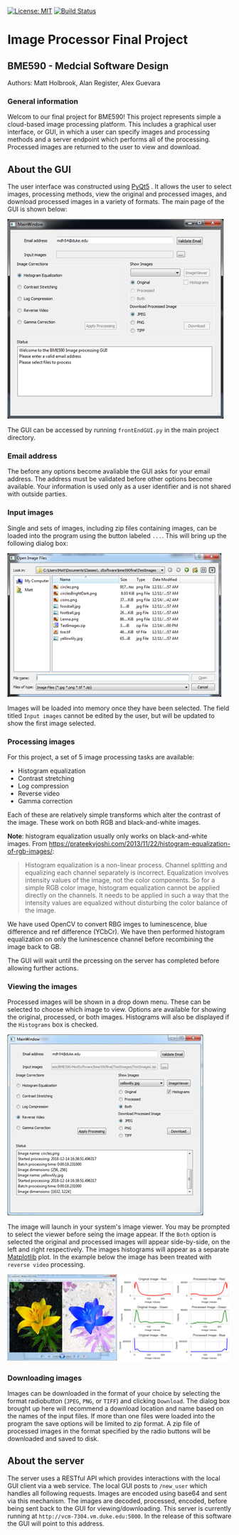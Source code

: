 [![License: MIT](https://img.shields.io/badge/License-MIT-yellow.svg)](https://opensource.org/licenses/MIT)
[![Build Status](https://travis-ci.com/mdholbrook/bme590final.svg?branch=master)](https://travis-ci.com/mdholbrook/bme590final)

# Image Processor Final Project
## BME590 - Medcial Software Design
Authors: Matt Holbrook, Alan Register, Alex Guevara

### General information
Welcom to our final project for BME590! This project represents simple a 
cloud-based image processing platform. This 
includes a graphical user interface, or GUI, in which a user can specify 
images and processing methods and a server endpoint which performs all of the 
processing. Processed images are returned to the user to view and download.

## About the GUI
The user interface was constructed using [PyQt5](https://www.riverbankcomputing.com/software/pyqt/intro)
. It allows the user to select images, processing methods, view the original 
and processed images, and download processed images in a variety of 
formats. The main page of the GUI is shown below:

![GUI interface](ProjectIms/GUI.png)

The GUI can be accessed by running `frontEndGUI.py` in the main project 
directory.

### Email address
The before any options become avaliable the GUI asks for your email address. 
The address must be validated before other options become available. Your 
information is used only as a user identifier and is not shared with outside 
parties.

### Input images
Single and sets of images, including zip files containing images, can be 
loaded into the program using the button labeled `...`. This will bring up 
the following dialog box:

![load image dialog](ProjectIms/open_im.png)

Images will be loaded into memory once they have been selected. The field 
titled `Input images` cannot be edited by the user, but will be updated to show 
the first image selected.

### Processing images
For this project, a set of 5 image processing tasks are available:
* Histogram equalization
* Contrast stretching
* Log compression
* Reverse video
* Gamma correction

Each of these are relatively simple transforms which alter the contrast of 
the image. These work on both RGB and black-and-white images.

__Note__: histogram equalization usually only works on black-and-white 
images. From https://prateekvjoshi.com/2013/11/22/histogram-equalization-of-rgb-images/:

>Histogram equalization is a non-linear process. Channel splitting and equalizing each channel separately is incorrect. Equalization involves intensity values of the image, not the color components. So for a simple RGB color image, histogram equalization cannot be applied directly on the channels. It needs to be applied in such a way that the intensity values are equalized without disturbing the color balance of the image.

We have used OpenCV to convert RBG imges to luminescence, blue difference and
 ref difference (YCbCr). We have then performed histogram equalization on 
 only the luninescence channel before recombining the image back to GB.
 
 The GUI will wait until the prcessing on the server has completed before 
 allowing further actions.
 
 ### Viewing the images
 Processed images will be shown in a drop down menu. These can be selected to
  choose which image to view. Options are available for showing the original,
   processed, or both images. Histograms will also be displayed if the 
   `Histograms` box is checked.

![GUI after processing](ProjectIms/gui_ims.png)

The image will launch in your system's image viewer. You may be prompted to 
select the viewer before seing the image appear. If the `Both` option is 
selected the original and processed images will appear side-by-side, on the 
left and right respectively. The images histograms will appear as a separate 
[Matplotlib](https://matplotlib.org/) plot. In the example below the image 
has been treated with `reverse video` processing.

![Original and processed images](ProjectIms/lilly_hist.png)


### Downloading images
Images can be downloaded in the format of your choice by selecting the format
 radiobutton (`JPEG`, `PNG`, or `TIFF`) and clicking `Download`. The dialog 
 box brought up here will recommend a download location and name based on the
  names of the input files. If more than one files were loaded into the 
  program the save options will be limited to zip format. A zip file of 
  processed images in the format specified by the radio buttons will be 
  downloaded and saved to disk.
  
  
  ## About the server
  The server uses a RESTful API which provides interactions with the local 
  GUI client via a web service. The local GUI posts to `/new_user` which 
  handles all following requests. Images are encoded using base64 and sent 
  via this mechanism. The images are decoded, processed, encoded, before 
  being sent back to the GUI for viewing/downloading. This server is 
  currently running at `http://vcm-7304.vm.duke.edu:5000`. In the release of 
  this software the GUI will point to this address.

